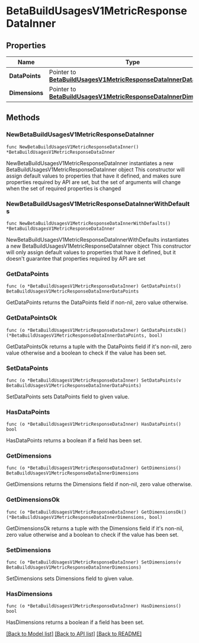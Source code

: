 # BetaBuildUsagesV1MetricResponseDataInner

## Properties

Name | Type | Description | Notes
------------ | ------------- | ------------- | -------------
**DataPoints** | Pointer to [**BetaBuildUsagesV1MetricResponseDataInnerDataPoints**](BetaBuildUsagesV1MetricResponseDataInnerDataPoints.md) |  | [optional] 
**Dimensions** | Pointer to [**BetaBuildUsagesV1MetricResponseDataInnerDimensions**](BetaBuildUsagesV1MetricResponseDataInnerDimensions.md) |  | [optional] 

## Methods

### NewBetaBuildUsagesV1MetricResponseDataInner

`func NewBetaBuildUsagesV1MetricResponseDataInner() *BetaBuildUsagesV1MetricResponseDataInner`

NewBetaBuildUsagesV1MetricResponseDataInner instantiates a new BetaBuildUsagesV1MetricResponseDataInner object
This constructor will assign default values to properties that have it defined,
and makes sure properties required by API are set, but the set of arguments
will change when the set of required properties is changed

### NewBetaBuildUsagesV1MetricResponseDataInnerWithDefaults

`func NewBetaBuildUsagesV1MetricResponseDataInnerWithDefaults() *BetaBuildUsagesV1MetricResponseDataInner`

NewBetaBuildUsagesV1MetricResponseDataInnerWithDefaults instantiates a new BetaBuildUsagesV1MetricResponseDataInner object
This constructor will only assign default values to properties that have it defined,
but it doesn't guarantee that properties required by API are set

### GetDataPoints

`func (o *BetaBuildUsagesV1MetricResponseDataInner) GetDataPoints() BetaBuildUsagesV1MetricResponseDataInnerDataPoints`

GetDataPoints returns the DataPoints field if non-nil, zero value otherwise.

### GetDataPointsOk

`func (o *BetaBuildUsagesV1MetricResponseDataInner) GetDataPointsOk() (*BetaBuildUsagesV1MetricResponseDataInnerDataPoints, bool)`

GetDataPointsOk returns a tuple with the DataPoints field if it's non-nil, zero value otherwise
and a boolean to check if the value has been set.

### SetDataPoints

`func (o *BetaBuildUsagesV1MetricResponseDataInner) SetDataPoints(v BetaBuildUsagesV1MetricResponseDataInnerDataPoints)`

SetDataPoints sets DataPoints field to given value.

### HasDataPoints

`func (o *BetaBuildUsagesV1MetricResponseDataInner) HasDataPoints() bool`

HasDataPoints returns a boolean if a field has been set.

### GetDimensions

`func (o *BetaBuildUsagesV1MetricResponseDataInner) GetDimensions() BetaBuildUsagesV1MetricResponseDataInnerDimensions`

GetDimensions returns the Dimensions field if non-nil, zero value otherwise.

### GetDimensionsOk

`func (o *BetaBuildUsagesV1MetricResponseDataInner) GetDimensionsOk() (*BetaBuildUsagesV1MetricResponseDataInnerDimensions, bool)`

GetDimensionsOk returns a tuple with the Dimensions field if it's non-nil, zero value otherwise
and a boolean to check if the value has been set.

### SetDimensions

`func (o *BetaBuildUsagesV1MetricResponseDataInner) SetDimensions(v BetaBuildUsagesV1MetricResponseDataInnerDimensions)`

SetDimensions sets Dimensions field to given value.

### HasDimensions

`func (o *BetaBuildUsagesV1MetricResponseDataInner) HasDimensions() bool`

HasDimensions returns a boolean if a field has been set.


[[Back to Model list]](../README.md#documentation-for-models) [[Back to API list]](../README.md#documentation-for-api-endpoints) [[Back to README]](../README.md)


